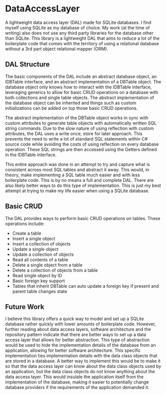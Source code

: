 # DataAccessLayer
A lightweight data access layer (DAL) made for SQLite databases. I find myself using SQLite as my database of choice. My work (at the time of writing) also does not use any third party libraries for the database other than SQLite. This library is a lightweight DAL that aims to reduce a lot of the boilerplate code that comes with the territory of using a relational database without a 3rd part object relational mapper (ORM).
## DAL Structure
The basic components of the DAL include an abstract database object, an IDBTable interface, and an abstract implementation of a DBTable object. The database object only knows how to interact with the IDBTable interface, leveraging generics to allow for basic CRUD operations on a database with both collections and single table objects. The abstract implementation of the database object can be inherited and things such as custom initializations can be added on top those basic CRUD operations.

The abstract implementation of the DBTable object works in sync with custom attributes to generate table objects with automatically written SQL string commands. Due to the slow nature of using reflection with custom attributes, the DAL uses a write once, store for later approach. This prevents the need to write a lot of standard SQL statements within C# source code while avoiding the costs of using reflection on every database operation. These SQL strings are then accessed using the Getters defined in the IDBTable interface.

This entire approach was done in an attempt to try and capture what is consistent across most SQL tables and abstract it away. This would, in theory, make implementing a SQL table much easier and with less boilerplate code. This is by no means a full and complete DAL. There are also likely better ways to do this type of implementation. This is just my best attempt at trying to make my life easier when using a SQLite database.
## Basic CRUD
The DAL provides ways to perform basic CRUD operations on tables. These operations include:
- Create a table
- Insert a single object
- Insert a collection of objects
- Update a single object
- Update a collection of objects
- Read all contents of a table
- Delete a single object from a table
- Delete a collection of objects from a table
- Read single object by ID
- Basic foreign key support
- Tables that inherit DBTable can auto update a foreign key if present and parent table changes state
## Future Work
I believe this library offers a quick way to model and set up a SQLite database rather quickly with lower amounts of boilerplate code. However, further reading about data access layers, software architecture and the repository pattern indicate that there are better ways to set up a data access layer that allows for better abstraction. This type of abstraction would be used to hide the implementation details of the database from an application, allowing for better software architecture. This specific implementation ties implementation details with the data class objects that are stored in a database. A better way to implement this would be to make it so that the data access layer can know about the data class objects used by an application, but the data class objects do not know anything about the data access layer. This would insulate the application itself from the implementation of the database, making it easier to potentially change database providers if the requirements of the application demanded it.
